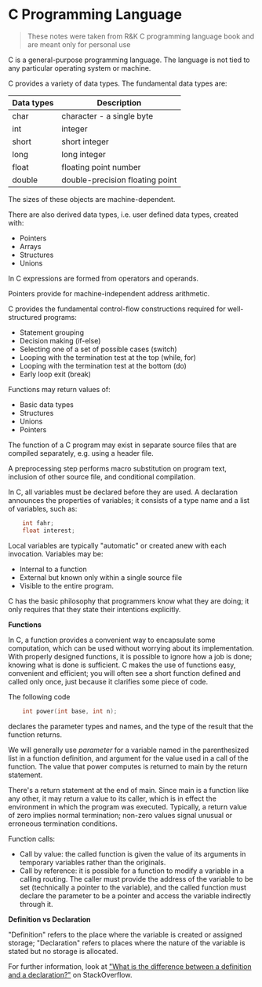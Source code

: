 # C Programming Language

> These notes were taken from R&K C programming language book and are meant only for personal use

C is a general-purpose programming language. The language is not tied to any particular
operating system or machine. 

C provides a variety of data types. The fundamental data types are:

| Data types | Description |
| ---------- | ----------- |
| char       | character - a single byte |
| int        | integer     |
| short      | short integer |
| long       | long integer |
| float      | floating point number |
| double     | double-precision floating point |

The sizes of these objects are machine-dependent.

There are also derived data types, i.e. user defined data types, created with:

- Pointers
- Arrays
- Structures
- Unions

In C expressions are formed from operators and operands. 

Pointers provide for machine-independent address arithmetic.

C provides the fundamental control-flow constructions required for well-structured programs:

- Statement grouping
- Decision making (if-else)
- Selecting one of a set of possible cases (switch)
- Looping with the termination test at the top (while, for)
- Looping with the termination test at the bottom (do)
- Early loop exit (break)

Functions may return values of:

- Basic data types
- Structures
- Unions 
- Pointers

The function of a C program may exist in separate source files that are compiled separately,
e.g. using a header file.

A preprocessing step performs macro substitution on program text, inclusion of other source 
file, and conditional compilation.

In C, all variables must be declared before they are used. A declaration announces the
properties of variables; it consists of a type name and a list of variables, such as:

```c
    int fahr;
    float interest;
```

Local variables are typically "automatic" or created anew with each invocation. Variables
may be:

- Internal to a function 
- External but known only within a single source file
- Visible to the entire program.

C has the basic philosophy that programmers know what they are doing; it only 
requires that they state their intentions explicitly.

**Functions**

In C, a function provides a convenient way to encapsulate some computation, which can be used
without worrying about its implementation. With properly designed functions, it is possible to
ignore how a job is done; knowing what is done is sufficient. C makes the use of functions easy,
convenient and efficient; you will often see a short function defined and called only once, just
because it clarifies some piece of code.

The following code

```c
    int power(int base, int n);
```

declares the parameter types and names, and the type of the result that the function returns.

We will generally use *parameter* for a variable named in the parenthesized list in a function
definition, and argument for the value used in a call of the function. The value that power
computes is returned to main by the return statement.

There's a return statement at the end of main. Since main is a function like any other, it may
return a value to its caller, which is in effect the environment in which the program was
executed. Typically, a return value of zero implies normal termination; non-zero values signal
unusual or erroneous termination conditions.

Function calls:

- Call by value: the called function is given the value of its arguments in temporary variables
rather than the originals.
- Call by reference: it is possible for a function to modify a variable in a calling routing.
The caller must provide the address of the variable to be set (technically a pointer to the
variable), and the called function must declare the parameter to be a pointer and access the
variable indirectly through it.


**Definition vs Declaration**

"Definition" refers to the place where the variable is created or assigned storage;
"Declaration" refers to places where the nature of the variable is stated but no storage is
allocated.

For further information, look at ["What is the difference between a definition and a
declaration?"](https://stackoverflow.com/questions/1410563/what-is-the-difference-between-a-definition-and-a-declaration)
on StackOverflow.

